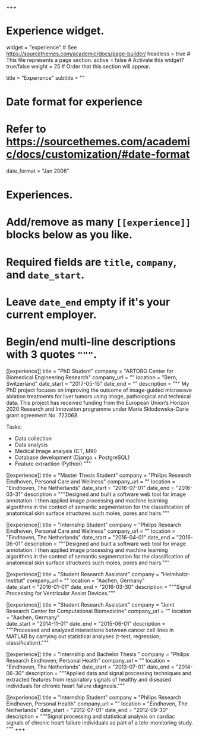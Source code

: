 +++
# Experience widget.
widget = "experience"  # See https://sourcethemes.com/academic/docs/page-builder/
headless = true  # This file represents a page section.
active = false  # Activate this widget? true/false
weight = 25  # Order that this section will appear.

title = "Experience"
subtitle = ""

# Date format for experience
#   Refer to https://sourcethemes.com/academic/docs/customization/#date-format
date_format = "Jan 2006"

# Experiences.
#   Add/remove as many `[[experience]]` blocks below as you like.
#   Required fields are `title`, `company`, and `date_start`.
#   Leave `date_end` empty if it's your current employer.
#   Begin/end multi-line descriptions with 3 quotes `"""`.
[[experience]]
  title = "PhD Student"
  company = "ARTORG Center for Biomedical Engineering Research"
  company_url = ""
  location = "Bern, Switzerland"
  date_start = "2017-05-15"
  date_end = ""
  description = """
  My PhD project focuses on improving the outcome of image-guided microwave ablation treatments for liver tumors using image, pathological and technical data.
  This project has received funding from the European Union’s Horizon 2020 Research and Innovation programme under Marie Skłodowska-Curie grant agreement No. 722068.

  Tasks:
  * Data collection
  * Data analysis
  * Medical Image analysis (CT, MRI)
  * Database development (Django + PostgreSQL)
  * Feature extraction (Python)
  """

[[experience]]
  title = "Master Thesis Student"
  company = "Philips Research Eindhoven, Personal Care and Wellness"
  company_url = ""
  location = "Eindhoven, The Netherlands"
  date_start = "2016-07-01"
  date_end = "2016-03-31"
  description = """Designed and built a software web tool for image annotation. I then applied
image processing and machine learning algorithms in the context of semantic
segmentation for the classification of anatomical skin surface structures such moles, pores and hairs."""

[[experience]]
  title = "Internship Student"
  company = "Philips Research Eindhoven, Personal Care and Wellness"
  company_url = ""
  location = "Eindhoven, The Netherlands"
  date_start = "2016-04-01"
  date_end = "2016-06-01"
  description = """Designed and built a software web tool for image annotation. I then applied
image processing and machine learning algorithms in the context of semantic
segmentation for the classification of anatomical skin surface structures such moles, pores and hairs."""

[[experience]]
  title = "Student Research Assistant"
  company = "Helmholtz-Institut"
  company_url = ""
  location = "Aachen, Germany"  
  date_start = "2016-01-01"
  date_end = "2016-03-30"
  description = """Signal Processing for Ventricular Assist Devices."""


[[experience]]
  title = "Student Research Assistant"
  company = "Joint Research Center for Computational Biomedicine"
  company_url = ""
  location = "Aachen, Germany"  
  date_start = "2014-11-01"
  date_end = "2015-06-01"
  description = """Processed and analyzed interactions between cancer cell lines in MATLAB
by carrying out statistical analyses (t-test, regression, classification)."""


[[experience]]
  title = "Internship and Bachelor Thesis "
  company = "Philips Research Eindhoven, Personal Health"
  company_url = ""
  location = "Eindhoven, The Netherlands"
  date_start = "2013-07-01"
  date_end = "2014-06-30"
  description = """Applied data and signal processing techniques and extracted features from
respiratory signals of healthy and diseased individuals for chronic heart failure diagnosis."""

[[experience]]
  title = "Internship Student"
  company = "Philips Research Eindhoven, Personal Health"
  company_url = ""
  location = "Eindhoven, The Netherlands"
  date_start = "2012-07-01"
  date_end = "2012-09-30"
  description = """Signal processing and statistical analysis on cardiac signals of chronic
heart failure individuals as part of a tele-monitoring study. """
+++
